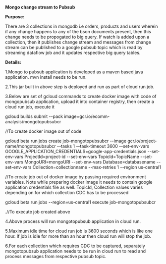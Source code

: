 **Mongo change stream to Pubsub**

 **Purpose:**

There are 3 collections in mongodb i.e orders, products and users wherein if any change happens to any of the bson documents present, then this change needs to be propogated to big query. If watch is added upon a collection, then it publishes change stream and messages from change stream can be published to a google pubsub topic which is read by streaming dataflow job and it updates respective big query tables. 

**Details:** 

1.Mongo to pubsub application is developed as a maven based java application. mvn install needs to be run.

2.This jar built in above step is deployed and run as part of cloud run job. 

3.Below are set of gcloud commands to create docker image with code of mongopubsub application, upload it into container registry, then create a cloud run job, execute it 

gcloud builds submit --pack image=gcr.io/ecomm-analysis/mongotopubsubcr 

 //To create docker image out of code 

 
gcloud beta run jobs create job-mongotopubsubcr --image gcr.io/project-name/mongotopubsubcr --tasks 1 --task-timeout 3600 --set-env-vars GOOGLE_APPLICATION_CREDENTIALS=google-app-credentials.json --set-env-vars ProjectId=project-id --set-env-vars TopicId=TopicName --set-env-vars MongoURI=mongoURI --set-env-vars Database=databasename --set-env-vars Collection=collectionname --max-retries 1 --region us-central1 

//To create job out of docker image by passing required environment variables. Note while preparing docker image it needs to contain google application credentials file as well. TopicId, Collection values varies depending on for which collection CDC has to be processed

 
gcloud beta run jobs --region=us-central1 execute job-mongotopubsubcr 

.//To execute job created above 
 

4.Above process will run mongotopubsub application in cloud run. 

5.Maximum idle time for cloud run job is 3600 seconds which is like one hour. If job is idle for more than an hour then cloud run will stop the job.

6.For each collection which requires CDC to be captured, separately mongotopubsub application needs to be run in cloud run to read and process messages from respective pubsub topic.
